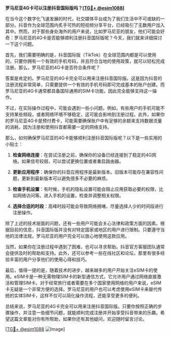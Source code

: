 **罗马尼亚4G卡可以注册抖音国际版吗？[[TG💪+ @esim1088](https://t.me/s/esim1088)]**

在当今这个数字化飞速发展的时代，社交媒体平台成为了我们生活中不可或缺的一部分。抖音作为全球范围内炙手可热的短视频分享平台，已经吸引了无数用户加入其中。然而，对于那些身处海外的用户来说，比如罗马尼亚的朋友，他们可能会好奇：罗马尼亚的4G卡是否能够顺利注册抖音国际版呢？今天，我们就来详细探讨一下这个问题。

首先，我们需要明确的是，抖音国际版（TikTok）在全球范围内都是可以使用的，只要你拥有一个有效的手机号码，并且符合当地的使用政策，就可以轻松完成注册。那么，罗马尼亚的4G卡是否符合条件呢？

答案是肯定的。罗马尼亚的4G卡完全可以用来注册抖音国际版。这是因为抖音的注册流程非常简单，只需要提供一个有效的手机号码即可完成基本的账户创建。而罗马尼亚的4G卡通常都具备国际通用的SIM卡功能，因此完全能够支持这一操作。

不过，在实际操作过程中，可能会遇到一些小问题。例如，有些用户的手机可能不支持某些频段，或者网络环境不够稳定，这可能会影响到注册过程。此外，如果你的罗马尼亚4G卡是预付费卡，可能需要确保账户中有足够的余额来支持数据流量的消耗，因为注册和使用抖音都需要一定的网络支持。

那么，如何确保罗马尼亚的4G卡能够顺利注册抖音国际版呢？以下是一些实用的小贴士：

1. **检查网络连接**：在尝试注册之前，确保你的设备已经连接到了稳定的4G网络。如果信号较弱，可以尝试更换位置或者重启路由器。

2. **更新应用程序**：确保你的抖音应用程序是最新版本。旧版本可能存在兼容性问题，更新到最新版本可以避免很多不必要的麻烦。

3. **检查手机设置**：有时候，手机的隐私设置可能会阻止应用获取必要的权限，比如网络访问等。进入手机的设置，检查并调整相关权限。

4. **选择合适的时段**：高峰时段可能会导致网络拥堵，尽量选择人少的时间段进行注册操作。

除了上述的技术层面的问题，还有一些用户可能会关心法律和政策方面的因素。根据目前的信息，抖音国际版并没有对特定国家或地区的用户进行限制。只要遵守当地的法律法规，罗马尼亚的用户完全可以放心地使用这款应用。

当然，如果你在注册过程中遇到了困难，也可以寻求帮助。抖音官方客服团队通常会提供及时的帮助和支持。此外，还可以参考一些在线社区和论坛，那里有很多经验丰富的用户分享他们的使用心得和技巧。

最后，值得一提的是，随着技术的进步，越来越多的用户开始关注eSIM卡的使用。eSIM卡是一种无需物理SIM卡的新型通信方式，它允许用户通过网络直接激活和管理SIM卡。对于经常旅行或者需要在多个国家使用网络的用户来说，eSIM卡无疑是一个非常方便的选择。罗马尼亚的用户也可以考虑使用eSIM卡来替代传统的实体SIM卡，这样不仅可以简化操作流程，还能享受更多的便利。

总结来说，罗马尼亚的4G卡完全可以用来注册抖音国际版。只要你按照正确的步骤操作，并注意一些细节问题，就能顺利完成注册并开始享受抖音带来的乐趣。希望这篇文章能对你有所帮助，如果你还有其他疑问，欢迎随时留言讨论。

[[TG💪+ @esim1088](https://t.me/s/esim1088) ![Image](https://i.postimg.cc/4NQfJmqS/Snipaste-2025-05-13-00-14-12.png)]